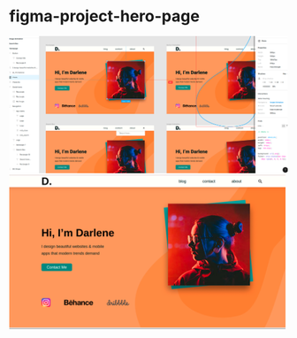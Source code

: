 # figma-project-hero-page


<img src="img/figmahero.png" width="700px" height="auto">
<img src="img/hero.png" width= "500px" height="auto">
